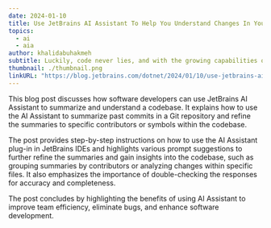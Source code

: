 ```yaml
---
date: 2024-01-10
title: Use JetBrains AI Assistant To Help You Understand Changes In Your Code
topics:
  - ai
  - aia
author: khalidabuhakmeh
subtitle: Luckily, code never lies, and with the growing capabilities of LLMs and AI Assistants to parse and summarize input, we can start to focus our understanding of prior work and make plans to extend or modify a codebase.
thumbnail: ./thumbnail.png
linkURL: "https://blog.jetbrains.com/dotnet/2024/01/10/use-jetbrains-ai-assistant-to-help-you-understand-changes-in-your-code/"
---
```


This blog post discusses how software developers can use JetBrains AI Assistant to summarize and understand a codebase. It explains how to use the AI Assistant to summarize past commits in a Git repository and refine the summaries to specific contributors or symbols within the codebase.

The post provides step-by-step instructions on how to use the AI Assistant plug-in in JetBrains IDEs and highlights various prompt suggestions to further refine the summaries and gain insights into the codebase, such as grouping summaries by contributors or analyzing changes within specific files. It also emphasizes the importance of double-checking the responses for accuracy and completeness.

The post concludes by highlighting the benefits of using AI Assistant to improve team efficiency, eliminate bugs, and enhance software development.
